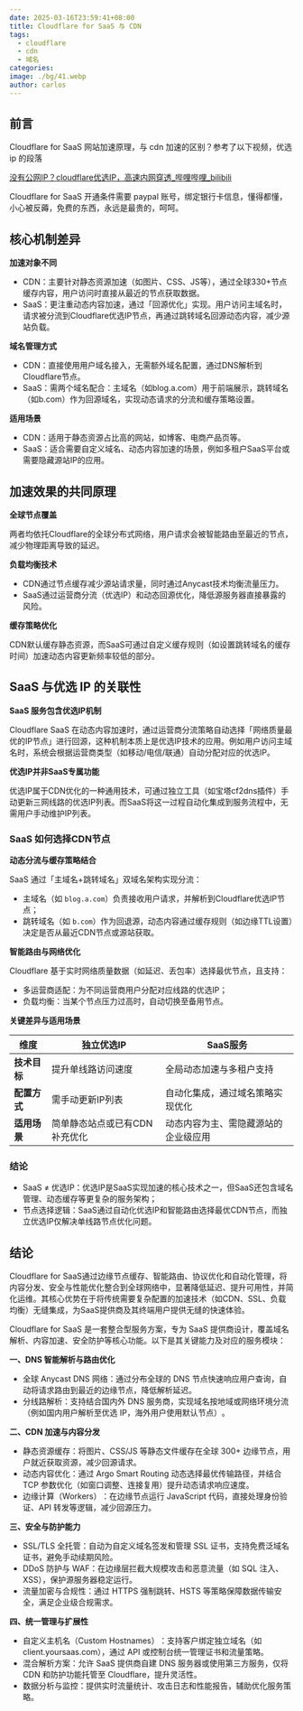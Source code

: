 ```yaml
---
date: 2025-03-16T23:59:41+08:00
title: Cloudflare for SaaS 与 CDN
tags:
  - cloudflare
  - cdn
  - 域名
categories: 
image: ./bg/41.webp
author: carlos
---
```


## 前言

Cloudflare for SaaS 网站加速原理，与 cdn 加速的区别？参考了以下视频，优选 ip 的段落

[没有公网IP？cloudflare优选IP，高速内网穿透_哔哩哔哩_bilibili](https://www.bilibili.com/video/BV1PPy6YzE5C/?spm_id_from=333.337.search-card.all.click&vd_source=544eb84750dc9e319f56b1656a6ca6d2)

Cloudflare for SaaS 开通条件需要 paypal 账号，绑定银行卡信息，懂得都懂，小心被反薅，免费的东西，永远是最贵的，呵呵。

## 核心机制差异

**加速对象不同**

- CDN‌：主要针对静态资源加速（如图片、CSS、JS等），通过全球330+节点缓存内容，用户访问时直接从最近的节点获取数据‌。
- SaaS‌：更注重动态内容加速，通过「回源优化」实现。用户访问主域名时，请求被分流到Cloudflare优选IP节点，再通过跳转域名回源动态内容，减少源站负载‌。

**域名管理方式**

- CDN‌：直接使用用户域名接入，无需额外域名配置，通过DNS解析到Cloudflare节点‌。
- SaaS‌：需两个域名配合：主域名（如blog.a.com）用于前端展示，跳转域名（如b.com）作为回源域名，实现动态请求的分流和缓存策略设置‌。

‌**适用场景**

- ‌CDN‌：适用于静态资源占比高的网站，如博客、电商产品页等‌。
- SaaS‌：适合需要自定义域名、动态内容加速的场景，例如多租户SaaS平台或需要隐藏源站IP的应用‌。

## 加速效果的共同原理

**全球节点覆盖**

两者均依托Cloudflare的全球分布式网络，用户请求会被智能路由至最近的节点，减少物理距离导致的延迟‌。

**负载均衡技术**

- CDN通过节点缓存减少源站请求量，同时通过Anycast技术均衡流量压力‌。
- SaaS通过运营商分流（优选IP）和动态回源优化，降低源服务器直接暴露的风险‌。

**缓存策略优化**

CDN默认缓存静态资源，而SaaS可通过自定义缓存规则（如设置跳转域名的缓存时间）加速动态内容更新频率较低的部分‌。

## SaaS 与优选 IP 的关联性

**SaaS 服务包含优选IP机制**

Cloudflare SaaS 在动态内容加速时，通过运营商分流策略自动选择「网络质量最优的IP节点」进行回源，这种机制本质上是优选IP技术的应用‌。例如用户访问主域名时，系统会根据运营商类型（如移动/电信/联通）自动分配对应的优选IP‌。

**优选IP并非SaaS专属功能**

优选IP属于CDN优化的一种通用技术，可通过独立工具（如宝塔cf2dns插件）手动更新三网线路的优选IP列表‌。而SaaS将这一过程自动化集成到服务流程中，无需用户手动维护IP列表‌。

### SaaS 如何选择CDN节点

**动态分流与缓存策略结合**

SaaS 通过「主域名+跳转域名」双域名架构实现分流：

- 主域名（如 `blog.a.com`）负责接收用户请求，并解析到Cloudflare优选IP节点‌；
- 跳转域名（如 `b.com`）作为回退源，动态内容通过缓存规则（如边缘TTL设置）决定是否从最近CDN节点或源站获取‌。

**智能路由与网络优化**

Cloudflare 基于实时网络质量数据（如延迟、丢包率）选择最优节点，且支持：

- 多运营商适配‌：为不同运营商用户分配对应线路的优选IP‌；
- 负载均衡‌：当某个节点压力过高时，自动切换至备用节点‌。

**关键差异与适用场景**

| ‌**维度**   | **独立优选IP**       | ‌**SaaS服务**        |
| --------- | ---------------- | ------------------ |
| ‌**技术目标** | 提升单线路访问速度        | 全局动态加速与多租户支持       |
| ‌**配置方式** | 需手动更新IP列表        | 自动化集成，通过域名策略实现优化   |
| **适用场景**  | 简单静态站点或已有CDN补充优化 | 动态内容为主、需隐藏源站的企业级应用 |
### 结论

- ‌SaaS ≠ 优选IP‌：优选IP是SaaS实现加速的核心技术之一，但SaaS还包含域名管理、动态缓存等更复杂的服务架构‌；
- 节点选择逻辑‌：SaaS通过自动化优选IP和智能路由选择最优CDN节点，而独立优选IP仅解决单线路节点优化问题‌。

## 结论

Cloudflare for SaaS通过‌边缘节点缓存‌、‌智能路由‌、‌协议优化‌和‌自动化管理‌，将内容分发、安全与性能优化整合到全球网络中，显著降低延迟、提升可用性，并简化运维。其核心优势在于将传统需要复杂配置的加速技术（如CDN、SSL、负载均衡）无缝集成，为SaaS提供商及其终端用户提供无缝的快速体验。

Cloudflare for SaaS 是一套‌整合型服务方案‌，专为 SaaS 提供商设计，覆盖域名解析、内容加速、安全防护等核心功能。以下是其关键能力及对应的服务模块：

**一、DNS 智能解析与路由优化**

- 全球 Anycast DNS 网络‌：通过分布全球的 DNS 节点快速响应用户查询，自动将请求路由到最近的边缘节点，降低解析延迟‌。
- 分线路解析‌：支持结合国内外 DNS 服务商，实现域名按地域或网络环境分流（例如国内用户解析至优选 IP，海外用户使用默认节点）‌。

**二、CDN 加速与内容分发**

- 静态资源缓存‌：将图片、CSS/JS 等静态文件缓存在全球 300+ 边缘节点，用户就近获取资源，减少回源请求‌。
- 动态内容优化‌：通过 Argo Smart Routing 动态选择最优传输路径，并结合 TCP 参数优化（如窗口调整、连接复用）提升动态请求响应速度‌。
- 边缘计算（Workers）‌：在边缘节点运行 JavaScript 代码，直接处理身份验证、API 转发等逻辑，减少回源压力‌。

**三、安全与防护能力**

- SSL/TLS 全托管‌：自动为自定义域名签发和管理 SSL 证书，支持免费泛域名证书，避免手动续期风险‌。
- ‌DDoS 防护与 WAF‌：在边缘层拦截大规模攻击和恶意流量（如 SQL 注入、XSS），保护源服务器稳定运行‌。
- 流量加密与合规性‌：通过 HTTPS 强制跳转、HSTS 等策略保障数据传输安全，满足企业级合规需求‌。

**四、统一管理与扩展性**

- 自定义主机名（Custom Hostnames）‌：支持客户绑定独立域名（如 client.yoursaas.com），通过 API 或控制台统一管理证书和流量策略‌。
- 混合解析方案‌：允许 SaaS 提供商自建 DNS 服务器或使用第三方服务，仅将 CDN 和防护功能托管至 Cloudflare，提升灵活性‌。
- 数据分析与监控‌：提供实时流量统计、攻击日志和性能报告，辅助优化服务策略‌。
